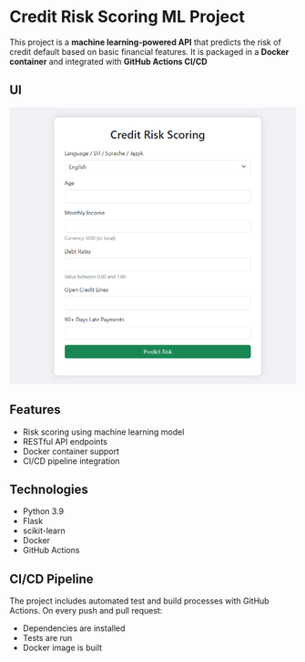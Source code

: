# Credit Risk Scoring ML Project

This project is a **machine learning-powered API** that predicts the risk of credit default based on basic financial features. It is packaged in a **Docker container** and integrated with **GitHub Actions CI/CD**  
## UI
![UI](https://github.com/yusufyzzc/Credit-Risk-Scoring/blob/ac4af489db274a6272660485f1b858295e93399d/main.png)

## Features

- Risk scoring using machine learning model
- RESTful API endpoints
- Docker container support
- CI/CD pipeline integration

## Technologies

- Python 3.9
- Flask
- scikit-learn
- Docker
- GitHub Actions


## CI/CD Pipeline

The project includes automated test and build processes with GitHub Actions. On every push and pull request:
- Dependencies are installed
- Tests are run
- Docker image is built
